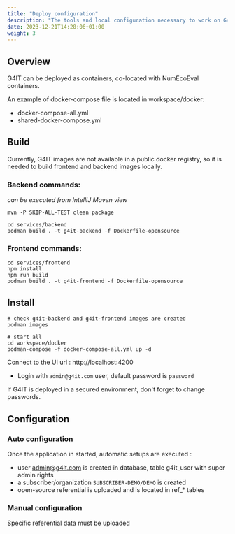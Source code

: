 ```yaml
---
title: "Deploy configuration"
description: "The tools and local configuration necessary to work on G4IT"
date: 2023-12-21T14:28:06+01:00
weight: 3
---
```


## Overview

G4IT can be deployed as containers, co-located with NumEcoEval containers.

An example of docker-compose file is located in workspace/docker:
- docker-compose-all.yml
- shared-docker-compose.yml

## Build

Currently, G4IT images are not available in a public docker registry, so it is needed to build frontend and backend images locally.

### Backend commands:

*can be executed from IntelliJ Maven view*
```
mvn -P SKIP-ALL-TEST clean package
```

```
cd services/backend
podman build . -t g4it-backend -f Dockerfile-opensource
```

### Frontend commands:

```
cd services/frontend
npm install
npm run build
podman build . -t g4it-frontend -f Dockerfile-opensource
```

## Install

```
# check g4it-backend and g4it-frontend images are created
podman images

# start all
cd workspace/docker
podman-compose -f docker-compose-all.yml up -d
```

Connect to the UI url : http://localhost:4200
- Login with `admin@g4it.com` user, default password is `password`

If G4IT is deployed in a secured environment, don't forget to change passwords.

## Configuration

### Auto configuration 

Once the application in started, automatic setups are executed :
- user admin@g4it.com is created in database, table g4it_user with super admin rights
- a subscriber/organization `SUBSCRIBER-DEMO/DEMO` is created
- open-source referential is uploaded and is located in ref_* tables

### Manual configuration

Specific referential data must be uploaded 

